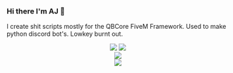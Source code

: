 ### Hi there I'm AJ 👋

I create shit scripts mostly for the QBCore FiveM Framework. Used to make python discord bot's. Lowkey burnt out.
<p align="center">
  <img src="https://github-readme-stats.vercel.app/api/pin/?username=ihyajb&repo=aj-inventory&theme=dracula">
  <img src="https://github-readme-stats.vercel.app/api/pin/?username=ihyajb&repo=qb-traphouse&theme=dracula">
  <br>
  <img src="https://github-readme-stats.vercel.app/api?username=ihyajb&count_private=true&show_icons=true&theme=dracula&layout=compact">
  <br>
  <img src="https://github-readme-stats.vercel.app/api/top-langs/?username=ihyajb&theme=dracula">
</p>
